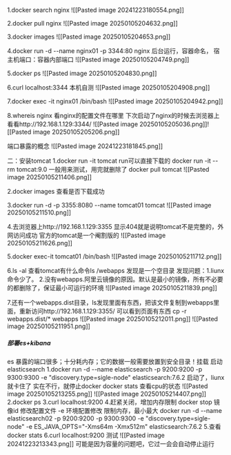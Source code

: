 1.docker search nginx
![[Pasted image 20241223180554.png]]

2.docker pull nginx
![[Pasted image 20250105204632.png]]

3.docker images
![[Pasted image 20250105204653.png]]

4.docker run -d --name nginx01 -p 3344:80 nginx
后台运行，容器命名， 宿主机端口：容器内部端口
![[Pasted image 20250105204749.png]]

5.docker ps
![[Pasted image 20250105204830.png]]

6.curl localhost:3344  本机自测
![[Pasted image 20250105204908.png]]

7.docker exec -it nginx01 /bin/bash
![[Pasted image 20250105204942.png]]

8.whereis nginx    看nginx的配置文件在哪里
下次启动了nginx的时候去浏览器上看看http://192.168.1.129:3344/
![[Pasted image 20250105205036.png]]![[Pasted image 20250105205206.png]]



端口暴露的概念
![[Pasted image 20241223181845.png]]

二：安装tomcat
1.docker run -it tomcat        run可以直接下载的
   docker run -it --rm tomcat:9.0  一般用来测试，用完就删除了
   docker pull tomcat
   ![[Pasted image 20250105211406.png]]
   
2.docker images   查看是否下载成功

3.docker run -d -p 3355:8080 --name tomcat01 tomcat
![[Pasted image 20250105211510.png]]

4.去浏览器上http://192.168.1.129:3355
  显示404就是说明tomcat不是完整的，外网访问成功  官方的tomcat是一个阉割版的
  ![[Pasted image 20250105211626.png]]
  
5.docker exec-it tomcat01 /bin/bash
![[Pasted image 20250105211712.png]]

6.ls -al  查看tomcat有什么命令ls /webapps 发现是一个空目录
发现问题：1.liunx命令少了。  2.没有webapps.阿里云镜像的原因。默认是最小的镜像，所有不必要的都删除了，保证最小可运行的环境
![[Pasted image 20250105211839.png]]

7.还有一个webapps.dist目录，ls发现里面有东西，把该文件复制到webapps里面，重新访问http://192.168.1.129:3355/   可以看到页面有东西
cp -r webapps.dist/* webapps
![[Pasted image 20250105212011.png]]
![[Pasted image 20250105211951.png]]
##### 部署es+kibana
es 暴露的端口很多；十分耗内存；它的数据一般需要放置到安全目录！挂载
启动elasticsearch
1.docker run -d --name elasticsearch -p 9200:9200 -p 9300:9300 -e "discovery.type=sigle-node" elasticsearch:7.6.2
启动了，liunx就卡住了 实在不行，就停止docker
docker stats  查看cpu的状态
![[Pasted image 20250105213255.png]]
![[Pasted image 20250105214407.png]]
2.docker ps 
3.curl localhost:9200
4.赶紧关闭，增加内存限制  docker stop 镜像id
修改配置文件 -e 环境配置修改  限制内存，最小最大
docker run -d --name elasticsearch02 -p 9200:9200 -p 9300:9300 -e "discovery.type=sigle-node" -e ES_JAVA_OPTS="-Xms64m -Xmx512m" elasticsearch:7.6.2
5.查看docker stats
6.curl localhost:9200  测试
![[Pasted image 20241223213343.png]]
可能是因为容量的问题吧，它过一会会自动停止运行